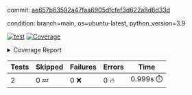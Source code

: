 commit: [ae657b63592a47faa6905dfcfef3d622a8d6d33d](https://github.com/rcmdnk/s3-reader/tree/ae657b63592a47faa6905dfcfef3d622a8d6d33d)

condition: branch=main, os=ubuntu-latest, python_version=3.9

[![test](https://github.com/rcmdnk/s3-reader/actions/workflows/test.yml/badge.svg)](https://github.com/rcmdnk/s3-reader/actions/runs/9866257057)
<a href="https://github.com/rcmdnk/s3-reader/blob/ae657b63592a47faa6905dfcfef3d622a8d6d33d/README.md"><img alt="Coverage" src="https://img.shields.io/badge/Coverage-36%25-red.svg" /></a><details><summary>Coverage Report </summary><table><tr><th>File</th><th>Stmts</th><th>Miss</th><th>Cover</th><th>Missing</th></tr><tbody><tr><td colspan="5"><b>src/s3_reader</b></td></tr><tr><td>&nbsp; &nbsp;<a href="https://github.com/rcmdnk/s3-reader/blob/ae657b63592a47faa6905dfcfef3d622a8d6d33d/src/s3_reader/file.py">file.py</a></td><td>89</td><td>60</td><td>33%</td><td><a href="https://github.com/rcmdnk/s3-reader/blob/ae657b63592a47faa6905dfcfef3d622a8d6d33d/src/s3_reader/file.py#L59-L62">59&ndash;62</a>, <a href="https://github.com/rcmdnk/s3-reader/blob/ae657b63592a47faa6905dfcfef3d622a8d6d33d/src/s3_reader/file.py#L65">65</a>, <a href="https://github.com/rcmdnk/s3-reader/blob/ae657b63592a47faa6905dfcfef3d622a8d6d33d/src/s3_reader/file.py#L68-L75">68&ndash;75</a>, <a href="https://github.com/rcmdnk/s3-reader/blob/ae657b63592a47faa6905dfcfef3d622a8d6d33d/src/s3_reader/file.py#L78-L80">78&ndash;80</a>, <a href="https://github.com/rcmdnk/s3-reader/blob/ae657b63592a47faa6905dfcfef3d622a8d6d33d/src/s3_reader/file.py#L84-L90">84&ndash;90</a>, <a href="https://github.com/rcmdnk/s3-reader/blob/ae657b63592a47faa6905dfcfef3d622a8d6d33d/src/s3_reader/file.py#L94-L98">94&ndash;98</a>, <a href="https://github.com/rcmdnk/s3-reader/blob/ae657b63592a47faa6905dfcfef3d622a8d6d33d/src/s3_reader/file.py#L103-L148">103&ndash;148</a>, <a href="https://github.com/rcmdnk/s3-reader/blob/ae657b63592a47faa6905dfcfef3d622a8d6d33d/src/s3_reader/file.py#L151-L165">151&ndash;165</a></td></tr><tr><td><b>TOTAL</b></td><td><b>94</b></td><td><b>60</b></td><td><b>36%</b></td><td>&nbsp;</td></tr></tbody></table></details>

| Tests | Skipped | Failures | Errors | Time |
| ----- | ------- | -------- | -------- | ------------------ |
| 2 | 0 :zzz: | 0 :x: | 0 :fire: | 0.999s :stopwatch: |

